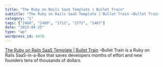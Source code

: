 ```yaml
---
title: "The Ruby on Rails SaaS Template | Bullet Train"
subtitle: "The Ruby on Rails SaaS Template | Bullet Train –Bullet Train is a Ruby ..."
category: "1"
tags: ["2468", "2469", "1711", "1772", "2467"]
date: "2023-04-25"
type: "wp"
wordpress_id: 4478
---
```

[ The Ruby on Rails SaaS Template | Bullet Train]( https://bullettrain.co/) –Bullet Train is a Ruby on Rails SaaS-in-a-Box that saves developers months of effort and new founders tens of thousands of dollars.